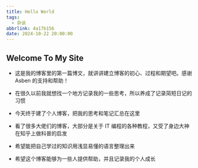 ```yaml
---
title: Hello World
tags:
  - 杂谈
abbrlink: 4a17b156
date: 2024-10-22 20:00:00
---
```


## Welcome To My Site

- 这是我的博客里的第一篇博文，就讲讲建立博客的初心、过程和期望吧。感谢 Asben 的支持和帮助！

- 在很久以前我就想找一个地方记录我的一些思考，所以养成了记录简短日记的习惯

- 今天终于建了个人博客，把我的思考和笔记汇总在这里

- 看了很多大佬们的博客，大部分是关于 IT 编程的各种教程，又受了身边大神在知乎上做科普的启发

- 希望能把自己学过的知识用浅显易懂的语言整理出来

- 希望这个博客能够为一些人提供帮助，并且记录我的个人成长

